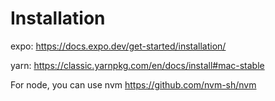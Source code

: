 # Installation

expo: https://docs.expo.dev/get-started/installation/

yarn: https://classic.yarnpkg.com/en/docs/install#mac-stable

For node, you can use nvm https://github.com/nvm-sh/nvm